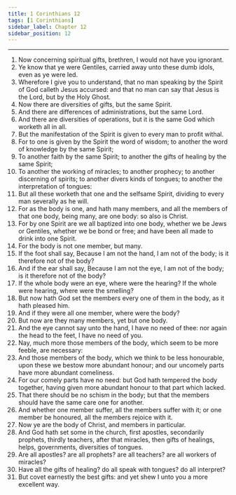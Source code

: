 ```yaml
---
title: 1 Corinthians 12
tags: [1 Corinthians]
sidebar_label: Chapter 12
sidebar_position: 12
---
```


---
1. Now concerning spiritual gifts, brethren, I would not have you ignorant.
2. Ye know that ye were Gentiles, carried away unto these dumb idols, even as ye were led.
3. Wherefore I give you to understand, that no man speaking by the Spirit of God calleth Jesus accursed: and that no man can say that Jesus is the Lord, but by the Holy Ghost.
4. Now there are diversities of gifts, but the same Spirit.
5. And there are differences of administrations, but the same Lord.
6. And there are diversities of operations, but it is the same God which worketh all in all.
7. But the manifestation of the Spirit is given to every man to profit withal.
8. For to one is given by the Spirit the word of wisdom; to another the word of knowledge by the same Spirit;
9. To another faith by the same Spirit; to another the gifts of healing by the same Spirit;
10. To another the working of miracles; to another prophecy; to another discerning of spirits; to another divers kinds of tongues; to another the interpretation of tongues:
11. But all these worketh that one and the selfsame Spirit, dividing to every man severally as he will.
12. For as the body is one, and hath many members, and all the members of that one body, being many, are one body: so also is Christ.
13. For by one Spirit are we all baptized into one body, whether we be Jews or Gentiles, whether we be bond or free; and have been all made to drink into one Spirit.
14. For the body is not one member, but many.
15. If the foot shall say, Because I am not the hand, I am not of the body; is it therefore not of the body?
16. And if the ear shall say, Because I am not the eye, I am not of the body; is it therefore not of the body?
17. If the whole body were an eye, where were the hearing? If the whole were hearing, where were the smelling?
18. But now hath God set the members every one of them in the body, as it hath pleased him.
19. And if they were all one member, where were the body?
20. But now are they many members, yet but one body.
21. And the eye cannot say unto the hand, I have no need of thee: nor again the head to the feet, I have no need of you.
22. Nay, much more those members of the body, which seem to be more feeble, are necessary:
23. And those members of the body, which we think to be less honourable, upon these we bestow more abundant honour; and our uncomely parts have more abundant comeliness.
24. For our comely parts have no need: but God hath tempered the body together, having given more abundant honour to that part which lacked.
25. That there should be no schism in the body; but that the members should have the same care one for another.
26. And whether one member suffer, all the members suffer with it; or one member be honoured, all the members rejoice with it.
27. Now ye are the body of Christ, and members in particular.
28. And God hath set some in the church, first apostles, secondarily prophets, thirdly teachers, after that miracles, then gifts of healings, helps, governments, diversities of tongues.
29. Are all apostles? are all prophets? are all teachers? are all workers of miracles?
30. Have all the gifts of healing? do all speak with tongues? do all interpret?
31. But covet earnestly the best gifts: and yet shew I unto you a more excellent way.